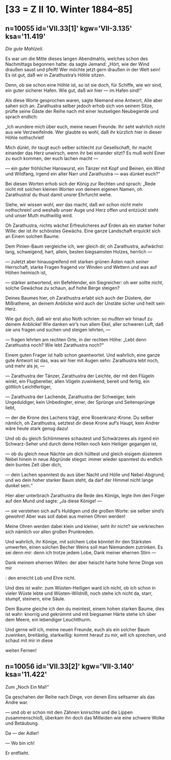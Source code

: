 # [33 = Z II 10. Winter 1884–85]

## n=10055 id='VII.33[1]' kgw='VII-3.135' ksa='11.419'

*Die gute Mahlzeit.*

Es war um die Mitte dieses langen Abendmahls, welches schon des Nachmittags begonnen hatte: da sagte Jemand: „Hört, wie der Wind draußen saust und pfeift! Wer möchte jetzt gern draußen in der Welt sein! Es ist gut, daß wir in Zarathustra’s Höhle sitzen.

Denn, ob sie schon eine Höhle ist, so ist sie doch, für Schiffe, wie wir sind, ein guter sicherer Hafen. Wie gut, daß wir hier — im Hafen sind!“

Als diese Worte gesprochen waren, sagte Niemand eine Antwort, Alle aber sahen sich an. Zarathustra selber jedoch erhob sich von seinem Sitze, prüfte seine Gäste der Reihe nach mit einer leutseligen Neubegierde und sprach endlich:

„Ich wundere mich über euch, meine neuen Freunde. Ihr seht wahrlich nicht aus wie Verzweifelnde. Wer glaubte es wohl, daß ihr kürzlich hier in dieser Höhle nothschriet!

Mich dünkt, ihr taugt euch selber schlecht zur Gesellschaft, ihr macht einander das Herz unwirsch, wenn ihr bei einander sitzt? Es muß wohl Einer zu euch kommen, der euch lachen macht —

— ein guter fröhlicher Hanswurst, ein Tänzer mit Kopf und Beinen, ein Wind und Wildfang, irgend ein alter Narr und Zarathustra — was dünket euch?“

Bei diesen Worten erhob sich der König zur Rechten und sprach: „Rede nicht mit solchen kleinen Worten von deinem eigenen Namen, oh Zarathustra! du thust damit unsrer Ehrfurcht wehe.

Siehe, wir wissen wohl, *wer* das macht, daß wir schon nicht mehr nothschrein! und weshalb unser Auge und Herz offen und entzückt steht und unser Muth muthwillig wird.

Oh Zarathustra, nichts wächst Erfreulicheres auf Erden als ein starker hoher Wille: der ist ihr schönstes Gewächs. Eine ganze Landschaft erquickt sich an Einem solchen Baume.

Dem Pinien-Baum vergleiche ich, wer gleich dir, oh Zarathustra, aufwächst: lang, schweigend, hart, allein, besten biegsamsten Holzes, herrlich —

— zuletzt aber hinausgreifend mit starken grünen Ästen nach *seiner* Herrschaft, starke Fragen fragend vor Winden und Wettern und was auf Höhen heimisch ist,

— stärker antwortend, ein Befehlender, ein Siegreicher: oh wer sollte nicht, solche Gewächse zu schaun, auf hohe Berge steigen?

Deines Baumes hier, oh Zarathustra erlabt sich auch der Düstere, der Mißrathene, an deinem Anblicke wird auch der Unstäte sicher und heilt sein Herz.

Wie gut doch, daß wir erst also Noth schrien: so *mußten* wir hinauf zu deinem Anblicke! Wie danken wir’s nun allem Ekel, aller schweren Luft, daß sie uns fragen und suchen und steigen lehrten, —

— fragen lehrten am rechten Orte, in der rechten Höhe: „Lebt denn Zarathustra noch? Wie lebt Zarathustra noch?“

Einem guten Frager ist halb schon geantwortet. Und wahrlich, eine ganze gute Antwort ist das, was wir hier mit Augen sehn: Zarathustra lebt noch, und mehr als je, —

— Zarathustra der Tänzer, Zarathustra der Leichte, der mit den Flügeln winkt, ein Flugbereiter, allen Vögeln zuwinkend, bereit und fertig, ein göttlich Leichtfertiger,

— Zarathustra der Lachende, Zarathustra der Schweiger, kein Ungeduldiger, kein Unbedingter, einer, der Sprünge und Seitensprünge liebt,

— der die Krone des Lachens trägt, eine Rosenkranz-Krone. Du selber nämlich, oh Zarathustra, setztest dir diese Krone auf’s Haupt, kein Andrer wäre heute stark genug dazu!

Und ob du gleich Schlimmeres schautest und Schwärzeres als irgend ein Schwarz-Seher und durch deine Höllen noch kein Heiliger gegangen ist,

— ob du gleich neue Nächte um dich hülltest und gleich eisigem düsterem Nebel hinein in neue Abgründe stiegst: immer wieder spanntest du endlich dein buntes Zelt über dich,

— dein Lachen spanntest du aus über Nacht und Hölle und Nebel-Abgrund; und wo dein hoher starker Baum steht, da darf der Himmel nicht lange dunkel sein.“

Hier aber unterbrach Zarathustra die Rede des Königs, legte ihm den Finger auf den Mund und sagte: „Ja diese Könige! —

— sie verstehen sich auf’s Huldigen und die großen Worte: sie selber sind’s gewohnt! Aber was soll dabei aus meinen Ohren werden!

Meine Ohren werden dabei klein und kleiner, seht ihr nicht? sie verkriechen sich nämlich vor allen großen Prunkreden.

Und wahrlich, ihr Könige, mit solchem Lobe könntet ihr den Stärksten umwerfen, einen solchen Becher Weins soll man Niemandem zutrinken. Es sei denn *mir*: denn ich trotze jedem Lobe, Dank meiner ehernen Stirn —

Dank meinem ehernen Willen: der aber heischt harte hohe ferne Dinge von mir

: den erreicht Lob und Ehre nicht.

Und dies ist wahr: zum Wüsten-Heiligen ward ich nicht, ob ich schon in vieler Wüste lebte und Wüsten-Wildniß, noch stehe ich nicht da, starr, stumpf, steinern, eine Säule.

Dem Baume gleiche ich den du meintest, einem hohen starken Baume, dies ist wahr: knorrig und gekrümmt und mit biegsamer Härte stehe ich über dem Meere, ein lebendiger Leuchtthurm.

Und gerne will ich, meine neuen Freunde, euch als ein solcher Baum zuwinken, breitästig, starkwillig: kommt herauf zu mir, will ich sprechen, und schaut mit mir in diese

weiten Fernen!

## n=10056 id='VII.33[2]' kgw='VII-3.140' ksa='11.422'

Zum „Noch Ein Mal!“

Da geschahen der Reihe nach Dinge, von denen Eins seltsamer als das Andre war.

— und ob er schon mit den Zähnen knirschte und die Lippen zusammenschloß, überkam ihn doch das Mitleiden wie eine schwere Wolke und Betäubung.

Da — der Adler! 

— Wo bin ich!

Er entflieht.
